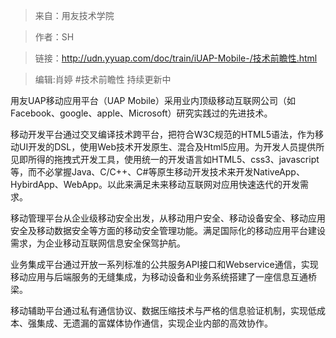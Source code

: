 >来自：用友技术学院

>作者：SH

>链接：http://udn.yyuap.com/doc/train/iUAP-Mobile-/技术前瞻性.html

>编辑:肖婷
#技术前瞻性
>持续更新中

用友UAP移动应用平台（UAP Mobile）采用业内顶级移动互联网公司（如Facebook、google、apple、Microsoft）研究实践过的先进技术。

移动开发平台通过交叉编译技术跨平台，把符合W3C规范的HTML5语法，作为移动UI开发的DSL，使用Web技术开发原生、混合及Html5应用。为开发人员提供所见即所得的拖拽式开发工具，使用统一的开发语言如HTML5、css3、javascript等，而不必掌握Java、C/C++、C#等原生移动开发技术来开发NativeApp、HybirdApp、WebApp。以此来满足未来移动互联网对应用快速迭代的开发需求。

移动管理平台从企业级移动安全出发，从移动用户安全、移动设备安全、移动应用安全及移动数据安全等方面的移动安全管理功能。满足国际化的移动应用平台建设需求，为企业移动互联网信息安全保驾护航。

业务集成平台通过开放一系列标准的公共服务API接口和Webservice通信，实现移动应用与后端服务的无缝集成，为移动设备和业务系统搭建了一座信息互通桥梁。

移动辅助平台通过私有通信协议、数据压缩技术与严格的信息验证机制，实现低成本、强集成、无遗漏的富媒体协作通信，实现企业内部的高效协作。 

